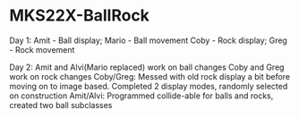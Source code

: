 # MKS22X-BallRock
Day 1:
Amit - Ball display; Mario - Ball movement
Coby - Rock display; Greg - Rock movement

Day 2:
Amit and Alvi(Mario replaced) work on ball changes
Coby and Greg work on rock changes
Coby/Greg: Messed with old rock display a bit before moving on to image based. Completed 2 display modes, randomly selected on construction
Amit/Alvi: Programmed collide-able for balls and rocks, created two  ball subclasses
